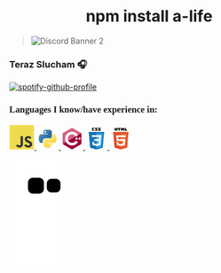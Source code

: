 <h1 align="center">npm install a-life</h1>


><img src="https://discordapp.com/api/guilds/806486485422964758/widget.png?style=banner2" alt="Discord Banner 2"/>

### Teraz Slucham 🎧

[![spotify-github-profile](https://spotify-github-profile.vercel.app/api/view?uid=669ttbk20x1svae1gwuhl1ojm&cover_image=true&theme=default)](https://spotify-github-profile.vercel.app/api/view?uid=669ttbk20x1svae1gwuhl1ojm&redirect=true)

<h3 style="font-family:verdana" align="left">Languages I know/have experience in:</h3>
<p align="left"> <a href="https://developer.mozilla.org/en-US/docs/Web/JavaScript" target="_blank"> <img src="https://raw.githubusercontent.com/devicons/devicon/master/icons/javascript/javascript-original.svg" alt="javascript" width="45" height="45"/> </a> <a href="https://www.python.org" target="_blank"> <img src="https://raw.githubusercontent.com/devicons/devicon/master/icons/python/python-original.svg" alt="python" width="40" height="40"/> </a> <a href="https://www.w3schools.com/cs/" target="_blank"> <img src="https://raw.githubusercontent.com/devicons/devicon/master/icons/cplusplus/cplusplus-original.svg" alt="csharp" width="40" height="40"/> </a> <a href="https://www.w3schools.com/css/" target="_blank"> <img src="https://raw.githubusercontent.com/devicons/devicon/master/icons/css3/css3-original-wordmark.svg" alt="css3" width="40" height="40"/> </a> <a href="https://www.w3schools.com/html/" target="_blank"> <img src="https://raw.githubusercontent.com/devicons/devicon/master/icons/html5/html5-original-wordmark.svg" alt="html5" width="40" height="40"/></a></h1>
  
<a href="https://github.com/kacperekdev" target="_blank"><img src="https://github.com/rafaballerini/rafaballerini/blob/output/github-contribution-grid-snake.svg" alt="sneke"></a>


